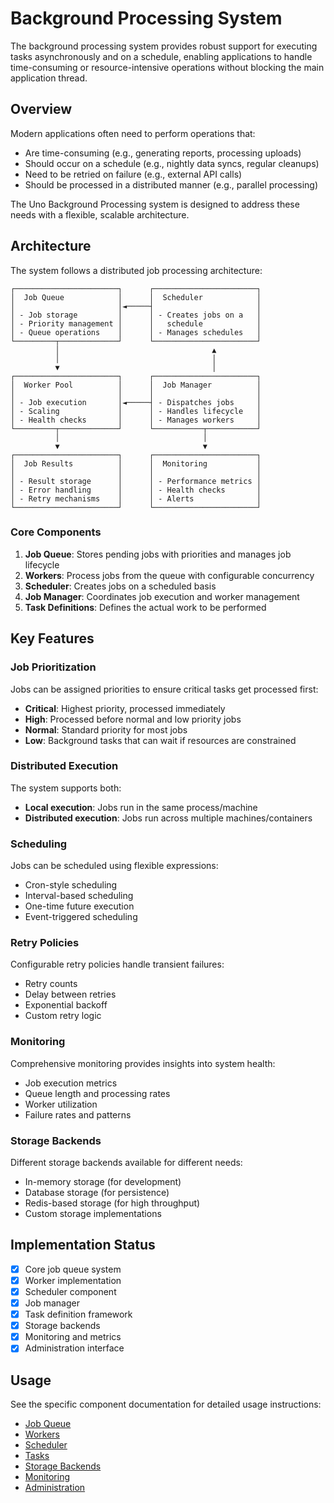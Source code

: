 # Background Processing System

The background processing system provides robust support for executing tasks asynchronously and on a schedule, enabling applications to handle time-consuming or resource-intensive operations without blocking the main application thread.

## Overview

Modern applications often need to perform operations that:
- Are time-consuming (e.g., generating reports, processing uploads)
- Should occur on a schedule (e.g., nightly data syncs, regular cleanups)
- Need to be retried on failure (e.g., external API calls)
- Should be processed in a distributed manner (e.g., parallel processing)

The Uno Background Processing system is designed to address these needs with a flexible, scalable architecture.

## Architecture

The system follows a distributed job processing architecture:

```
┌───────────────────────┐      ┌───────────────────────┐
│  Job Queue            │      │  Scheduler            │
│                       │◄─────┤                       │
│ - Job storage         │      │ - Creates jobs on a   │
│ - Priority management │      │   schedule            │
│ - Queue operations    │      │ - Manages schedules   │
└─────────┬─────────────┘      └───────────────────────┘
          │                                  ▲
          │                                  │
          ▼                                  │
┌───────────────────────┐      ┌───────────────────────┐
│  Worker Pool          │      │  Job Manager          │
│                       │      │                       │
│ - Job execution       │◄─────┤ - Dispatches jobs     │
│ - Scaling             │      │ - Handles lifecycle   │
│ - Health checks       │      │ - Manages workers     │
└─────────┬─────────────┘      └───────────┬───────────┘
          │                                │
          ▼                                ▼
┌───────────────────────┐      ┌───────────────────────┐
│  Job Results          │      │  Monitoring           │
│                       │      │                       │
│ - Result storage      │      │ - Performance metrics │
│ - Error handling      │      │ - Health checks       │
│ - Retry mechanisms    │      │ - Alerts              │
└───────────────────────┘      └───────────────────────┘
```

### Core Components

1. **Job Queue**: Stores pending jobs with priorities and manages job lifecycle
2. **Workers**: Process jobs from the queue with configurable concurrency
3. **Scheduler**: Creates jobs on a scheduled basis
4. **Job Manager**: Coordinates job execution and worker management
5. **Task Definitions**: Defines the actual work to be performed

## Key Features

### Job Prioritization

Jobs can be assigned priorities to ensure critical tasks get processed first:

- **Critical**: Highest priority, processed immediately
- **High**: Processed before normal and low priority jobs
- **Normal**: Standard priority for most jobs
- **Low**: Background tasks that can wait if resources are constrained

### Distributed Execution

The system supports both:

- **Local execution**: Jobs run in the same process/machine
- **Distributed execution**: Jobs run across multiple machines/containers

### Scheduling

Jobs can be scheduled using flexible expressions:

- Cron-style scheduling
- Interval-based scheduling
- One-time future execution
- Event-triggered scheduling

### Retry Policies

Configurable retry policies handle transient failures:

- Retry counts
- Delay between retries
- Exponential backoff
- Custom retry logic

### Monitoring

Comprehensive monitoring provides insights into system health:

- Job execution metrics
- Queue length and processing rates
- Worker utilization
- Failure rates and patterns

### Storage Backends

Different storage backends available for different needs:

- In-memory storage (for development)
- Database storage (for persistence)
- Redis-based storage (for high throughput)
- Custom storage implementations

## Implementation Status

- [x] Core job queue system
- [x] Worker implementation
- [x] Scheduler component
- [x] Job manager
- [x] Task definition framework
- [x] Storage backends
- [x] Monitoring and metrics
- [x] Administration interface

## Usage

See the specific component documentation for detailed usage instructions:

- [Job Queue](queue.md)
- [Workers](worker.md)
- [Scheduler](scheduler.md)
- [Tasks](tasks.md)
- [Storage Backends](storage.md)
- [Monitoring](monitoring.md)
- [Administration](admin.md)